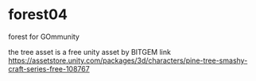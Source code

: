 # forest04
forest for GOmmunity

the tree asset is a free unity asset by BITGEM link https://assetstore.unity.com/packages/3d/characters/pine-tree-smashy-craft-series-free-108767
